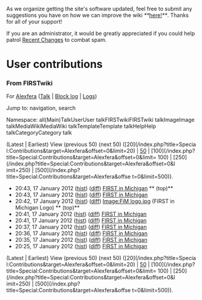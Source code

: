 As we organize getting the site's software updated, feel free to submit any
suggestions you have on how we can improve the wiki
_**_[here!](/index.php/User:Hallry/Suggestions "User:Hallry/Suggestions"
)_**_. Thanks for all of your support!

If you are an administrator, it would be greatly appreciated if you could help
patrol [Recent Changes](/index.php/Special:Recentchanges
"Special:Recentchanges" ) to combat spam.

# User contributions

### From FIRSTwiki

For [Alexfera](/index.php?title=User:Alexfera&action=edit "User:Alexfera" )
([Talk](/index.php?title=User_talk:Alexfera&action=edit "User talk:Alexfera" )
| [Block log](/index.php?title=Special:Log&type=block&page=User:Alexfera
"Special:Log" ) | [Logs](/index.php?title=Special:Log&user=Alexfera
"Special:Log" ))

Jump to: navigation, search

Namespace:  all(Main)TalkUserUser talkFIRSTwikiFIRSTwiki talkImageImage
talkMediaWikiMediaWiki talkTemplateTemplate talkHelpHelp talkCategoryCategory
talk

(Latest | Earliest) View (previous 50) (next 50) ([20](/index.php?title=Specia
l:Contributions&target=Alexfera&offset=0&limit=20) |
[50](/index.php?title=Special:Contributions&target=Alexfera&offset=0&limit=50)
| [100](/index.php?title=Special:Contributions&target=Alexfera&offset=0&limit=
100) | [250](/index.php?title=Special:Contributions&target=Alexfera&offset=0&l
imit=250) | [500](/index.php?title=Special:Contributions&target=Alexfera&offse
t=0&limit=500)).

  * 20:43, 17 January 2012 ([hist](/index.php?title=FIRST_in_Michigan&action=history "FIRST in Michigan" )) ([diff](/index.php?title=FIRST_in_Michigan&diff=prev&oldid=88398 "FIRST in Michigan" )) [FIRST in Michigan](/index.php/FIRST_in_Michigan "FIRST in Michigan" ) ** (top)**
  * 20:43, 17 January 2012 ([hist](/index.php?title=FIRST_in_Michigan&action=history "FIRST in Michigan" )) ([diff](/index.php?title=FIRST_in_Michigan&diff=prev&oldid=88397 "FIRST in Michigan" )) [FIRST in Michigan](/index.php/FIRST_in_Michigan "FIRST in Michigan" )
  * 20:42, 17 January 2012 ([hist](/index.php?title=Image:FiM_logo.jpg&action=history "Image:FiM logo.jpg" )) ([diff](/index.php?title=Image:FiM_logo.jpg&diff=prev&oldid=88396 "Image:FiM logo.jpg" )) [Image:FiM logo.jpg](/index.php/Image:FiM_logo.jpg "Image:FiM logo.jpg" ) (FIRST in Michigan Logo) ** (top)**
  * 20:41, 17 January 2012 ([hist](/index.php?title=FIRST_in_Michigan&action=history "FIRST in Michigan" )) ([diff](/index.php?title=FIRST_in_Michigan&diff=prev&oldid=88395 "FIRST in Michigan" )) [FIRST in Michigan](/index.php/FIRST_in_Michigan "FIRST in Michigan" )
  * 20:41, 17 January 2012 ([hist](/index.php?title=FIRST_in_Michigan&action=history "FIRST in Michigan" )) ([diff](/index.php?title=FIRST_in_Michigan&diff=prev&oldid=88394 "FIRST in Michigan" )) [FIRST in Michigan](/index.php/FIRST_in_Michigan "FIRST in Michigan" )
  * 20:37, 17 January 2012 ([hist](/index.php?title=FIRST_in_Michigan&action=history "FIRST in Michigan" )) ([diff](/index.php?title=FIRST_in_Michigan&diff=prev&oldid=88393 "FIRST in Michigan" )) [FIRST in Michigan](/index.php/FIRST_in_Michigan "FIRST in Michigan" )
  * 20:36, 17 January 2012 ([hist](/index.php?title=FIRST_in_Michigan&action=history "FIRST in Michigan" )) ([diff](/index.php?title=FIRST_in_Michigan&diff=prev&oldid=88392 "FIRST in Michigan" )) [FIRST in Michigan](/index.php/FIRST_in_Michigan "FIRST in Michigan" )
  * 20:35, 17 January 2012 ([hist](/index.php?title=FIRST_in_Michigan&action=history "FIRST in Michigan" )) ([diff](/index.php?title=FIRST_in_Michigan&diff=prev&oldid=88391 "FIRST in Michigan" )) [FIRST in Michigan](/index.php/FIRST_in_Michigan "FIRST in Michigan" )
  * 20:25, 17 January 2012 ([hist](/index.php?title=FIRST_in_Michigan&action=history "FIRST in Michigan" )) ([diff](/index.php?title=FIRST_in_Michigan&diff=prev&oldid=88390 "FIRST in Michigan" )) [FIRST in Michigan](/index.php/FIRST_in_Michigan "FIRST in Michigan" )

(Latest | Earliest) View (previous 50) (next 50) ([20](/index.php?title=Specia
l:Contributions&target=Alexfera&offset=0&limit=20) |
[50](/index.php?title=Special:Contributions&target=Alexfera&offset=0&limit=50)
| [100](/index.php?title=Special:Contributions&target=Alexfera&offset=0&limit=
100) | [250](/index.php?title=Special:Contributions&target=Alexfera&offset=0&l
imit=250) | [500](/index.php?title=Special:Contributions&target=Alexfera&offse
t=0&limit=500)).

